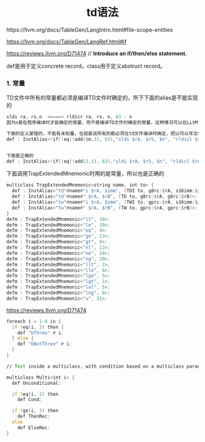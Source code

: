 <h1 align="center">td语法</h1>
https://llvm.org/docs/TableGen/LangIntro.html#file-scope-entities

https://llvm.org/docs/TableGen/LangRef.html#if

https://reviews.llvm.org/D71474    // **Introduce an if/then/else statement.**



def是用于定义concrete record，class用于定义abstruct record。



### 1. 常量

TD文件中所有的常量都必须是编译TD文件时确定的，所下下面的alias是不能实现的

```asm
sldi ra, rs,n  <====> rldicr ra, rs, n, 63 - n
因为n是在程序编译时才能确定的常量，而不是编译TD文件时确定的常量，这种情况可以在LLVM CPP文件中进行实现。
```



```asm
下面的定义是错的，不能有未知量，也就是说所有的都必须在td文件编译时确定，把以可以写文件，让常量满足什么要求。
def : InstAlias<!if(!eq(!add($m,3), 63),"sldi $rA, $rS, $n", "rldicl $rA, $rS, $m, $n"), (RLDICL g8rc:$rA, g8rc:$rS, u6imm:$m, u6imm:$n)>;


下面是正确的
def : InstAlias<!if(!eq(!add(2,3), 63),"sldi $rA, $rS, $n", "rldicl $rA, $rS, $m, $n"), (RLDICL g8rc:$rA, g8rc:$rS, u6imm:$m, u6imm:$n)>;

```



下面调用TrapExtendedMnemonic时用的是常量，所以也是正确的

```asm
multiclass TrapExtendedMnemonic<string name, int to> {
  def : InstAlias<"td"#name#"i $rA, $imm", (TDI to, g8rc:$rA, s16imm:$imm)>;
  def : InstAlias<"td"#name#" $rA, $rB", (TD to, g8rc:$rA, g8rc:$rB)>;
  def : InstAlias<"tw"#name#"i $rA, $imm", (TWI to, gprc:$rA, s16imm:$imm)>;
  def : InstAlias<"tw"#name#" $rA, $rB", (TW to, gprc:$rA, gprc:$rB)>;
}
defm : TrapExtendedMnemonic<"lt", 16>;
defm : TrapExtendedMnemonic<"le", 20>;
defm : TrapExtendedMnemonic<"eq", 4>;
defm : TrapExtendedMnemonic<"ge", 12>;
defm : TrapExtendedMnemonic<"gt", 8>;
defm : TrapExtendedMnemonic<"nl", 12>;
defm : TrapExtendedMnemonic<"ne", 24>;
defm : TrapExtendedMnemonic<"ng", 20>;
defm : TrapExtendedMnemonic<"llt", 2>;
defm : TrapExtendedMnemonic<"lle", 6>;
defm : TrapExtendedMnemonic<"lge", 5>;
defm : TrapExtendedMnemonic<"lgt", 1>;
defm : TrapExtendedMnemonic<"lnl", 5>;
defm : TrapExtendedMnemonic<"lng", 6>;
defm : TrapExtendedMnemonic<"u", 31>;
```





https://reviews.llvm.org/D71474

```asm
foreach i = 1-4 in {
  if !eq(i, 3) then {
    def "bThree" # i;
  } else {
    def "bNotThree" # i;
  }
}

// Test inside a multiclass, with condition based on a multiclass parameter.

multiclass Multi<int i> {
  def Unconditional;

  if !eq(i, 2) then
    def Cond;

  if !ge(i, 3) then
    def ThenRec;
  else
    def ElseRec;
}
```


